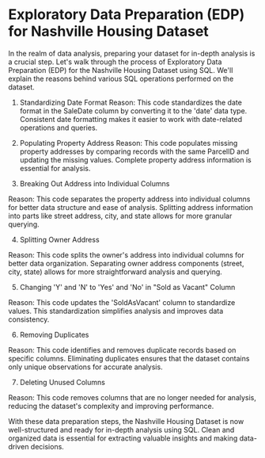 # Exploratory Data Preparation (EDP) for Nashville Housing Dataset
In the realm of data analysis, preparing your dataset for in-depth analysis is a crucial step. Let's walk through the process of Exploratory Data Preparation (EDP) for the Nashville Housing Dataset using SQL. We'll explain the reasons behind various SQL operations performed on the dataset.

1. Standardizing Date Format
Reason: This code standardizes the date format in the SaleDate column by converting it to the 'date' data type. Consistent date formatting makes it easier to work with date-related operations and queries.

2. Populating Property Address
Reason: This code populates missing property addresses by comparing records with the same ParcelID and updating the missing values. Complete property address information is essential for analysis.

3. Breaking Out Address into Individual Columns

Reason: This code separates the property address into individual columns for better data structure and ease of analysis. Splitting address information into parts like street address, city, and state allows for more granular querying.

4. Splitting Owner Address

Reason: This code splits the owner's address into individual columns for better data organization. Separating owner address components (street, city, state) allows for more straightforward analysis and querying.

5. Changing 'Y' and 'N' to 'Yes' and 'No' in "Sold as Vacant" Column

Reason: This code updates the 'SoldAsVacant' column to standardize values. This standardization simplifies analysis and improves data consistency.

6. Removing Duplicates

Reason: This code identifies and removes duplicate records based on specific columns. Eliminating duplicates ensures that the dataset contains only unique observations for accurate analysis.

7. Deleting Unused Columns

Reason: This code removes columns that are no longer needed for analysis, reducing the dataset's complexity and improving performance.

With these data preparation steps, the Nashville Housing Dataset is now well-structured and ready for in-depth analysis using SQL. Clean and organized data is essential for extracting valuable insights and making data-driven decisions.
